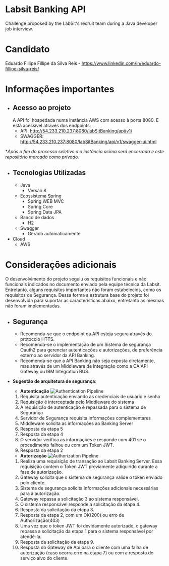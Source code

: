 ﻿
# Labsit Banking API
Challenge proposed by the LabSit's recruit team during a Java developer job interview.

# Candidato
Eduardo Fillipe Fillipe da Silva Reis - https://www.linkedin.com/in/eduardo-fillipe-silva-reis/

# Informações importantes
- ## Acesso ao projeto
	A API foi hospedada numa instância AWS com acesso à porta 8080. E está acessível através dos endpoints:
	- API: http://54.233.210.237:8080/labSitBanking/api/v1/
	- SWAGGER: http://54.233.210.237:8080/labSitBanking/api/v1/swagger-ui.html

**Após o fim do processo seletivo o a instância acima será encerrada e este repositório marcado como privado.*

- ## Tecnologias Utilizadas
	- Java
		- Versão 8
	- Ecossistema Spring
		- Spring WEB MVC
		- Spring Core
		- Spring Data JPA
	- Banco de dados
		- H2
	- Swagger
		- Gerado automaticamente
- Cloud
	- AWS
# Considerações adicionais

O desenvolvimento do projeto seguiu os requisitos funcionais e não funcionais indicados no documento enviado pela equipe técnica da Labsit. Entretanto, alguns requisitos importantes não foram estabelecids, como os requisitos de Segurança. Dessa forma a estrutura base do projeto foi desenvolvida para suportar as características abaixo, entretanto as mesmas não foram implementadas.

 - ## Segurança
	- Recomenda-se que o endpoint da API esteja segura através do protocolo HTTS.
	- Recomenda-se o implementação de um Sistema de segurança Oauth2 para gerenciar autenticações e autorizações, de preferência externo ao servidor da API Banking.
	- Recomenda-se que a API Banking não seja exposta diretamente, mas através de um Middleware de Integração como a CA API Gateway ou IBM Integration BUS. 

 - **Sugestão de arquitetura de segurança**:
	 - **Autenticação**	![Authentication Pipeline](https://github.com/eduardo-fillipe/labsit-banking-api/blob/main/readme-images/auth.png?raw=true)
	
		
	 1. Requisita autenticação enviando as credenciais de usuário e senha
	 2. Requisição é interceptada pelo Middleware do sistema
	 3. A requisição de autenticação é repassada para o sistema de Segurança
	 4. Servidor de Segurança requisita informações complementares
	 5. Middleware solicita as informações ao Banking Server
	 6. Resposta da etapa 5
	 7. Resposta da etapa 4
	 8. O servidor verifica as informações e responde com 401 se o procedimento falhou ou com um Token JWT.
	 9. Resposta da etapa 2
	 
	- **Autorização** 
![Authorization Pipeline](https://github.com/eduardo-fillipe/labsit-banking-api/blob/main/readme-images/authorization.png?raw=true)
	1. Realiza uma requisição de transação ao Labsit Banking Server. Essa requisição contem o Token JWT previamente adiquirido durante a fase de autorização.
	2. Gateway solicita que o sistema de segurança valide o token enviado pelo cliente.
	3. Sistema de segurança solicita informações adicionais necessárias para a autorização.
	4. Gateway repassa a solicitação 3 ao sistema responsável.
	5. O sistema responsável responde a solicitação da etapa 4.
	6. Resposta da solicitação da etapa 3.
	7. Resposta da etapa 2, com um OK(200) ou erro de Authorização(403)
	8. Uma vez que o token JWT foi devidamente autorizado, o gateway repassa a solicitação da etapa 1 para o sistema responsável por atendê-la.
	9. Resposta da solicitação da etapa 9.
	10. Resposta do Gateway de Api para o cliente com uma falha de autorização (caso ocorra erro na etapa 7) ou com a resposta do serviço alvo do cliente. 

